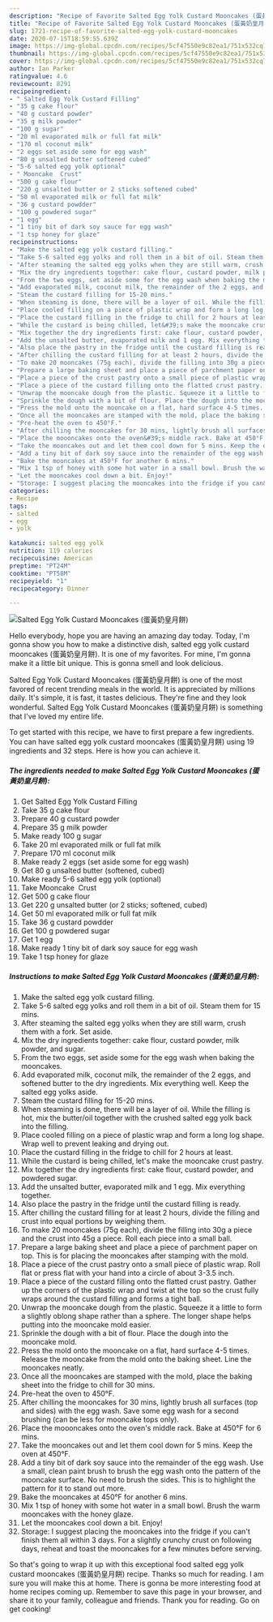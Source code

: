 ```yaml
---
description: "Recipe of Favorite Salted Egg Yolk Custard Mooncakes (蛋黃奶皇月餅)"
title: "Recipe of Favorite Salted Egg Yolk Custard Mooncakes (蛋黃奶皇月餅)"
slug: 1721-recipe-of-favorite-salted-egg-yolk-custard-mooncakes
date: 2020-07-15T18:59:55.639Z
image: https://img-global.cpcdn.com/recipes/5cf47550e9c82ea1/751x532cq70/salted-egg-yolk-custard-mooncakes-蛋黃奶皇月餅-recipe-main-photo.jpg
thumbnail: https://img-global.cpcdn.com/recipes/5cf47550e9c82ea1/751x532cq70/salted-egg-yolk-custard-mooncakes-蛋黃奶皇月餅-recipe-main-photo.jpg
cover: https://img-global.cpcdn.com/recipes/5cf47550e9c82ea1/751x532cq70/salted-egg-yolk-custard-mooncakes-蛋黃奶皇月餅-recipe-main-photo.jpg
author: Ian Parker
ratingvalue: 4.6
reviewcount: 8291
recipeingredient:
- " Salted Egg Yolk Custard Filling"
- "35 g cake flour"
- "40 g custard powder"
- "35 g milk powder"
- "100 g sugar"
- "20 ml evaporated milk or full fat milk"
- "170 ml coconut milk"
- "2 eggs set aside some for egg wash"
- "80 g unsalted butter softened cubed"
- "5-6 salted egg yolk optional"
- " Mooncake  Crust"
- "500 g cake flour"
- "220 g unsalted butter or 2 sticks softened cubed"
- "50 ml evaporated milk or full fat milk"
- "36 g custard powdder"
- "100 g powdered sugar"
- "1 egg"
- "1 tiny bit of dark soy sauce for egg wash"
- "1 tsp honey for glaze"
recipeinstructions:
- "Make the salted egg yolk custard filling."
- "Take 5-6 salted egg yolks and roll them in a bit of oil. Steam them for 15 mins."
- "After steaming the salted egg yolks when they are still warm, crush them with a fork. Set aside."
- "Mix the dry ingredients together: cake flour, custard powder, milk powder, and sugar."
- "From the two eggs, set aside some for the egg wash when baking the mooncakes."
- "Add evaporated milk, coconut milk, the remainder of the 2 eggs, and softened butter to the dry ingredients. Mix everything well. Keep the salted egg yolks aside."
- "Steam the custard filling for 15-20 mins."
- "When steaming is done, there will be a layer of oil. While the filling is hot, mix the butter/oil together with the crushed salted egg yolk back into the filling."
- "Place cooled filling on a piece of plastic wrap and form a long log shape. Wrap well to prevent leaking and drying out."
- "Place the custard filling in the fridge to chill for 2 hours at least."
- "While the custard is being chilled, let&#39;s make the mooncake crust pastry."
- "Mix together the dry ingredients first: cake flour, custard powder, and powdered sugar."
- "Add the unsalted butter, evaporated milk and 1 egg. Mix everything together."
- "Also place the pastry in the fridge until the custard filling is ready."
- "After chilling the custard filling for at least 2 hours, divide the filling and crust into equal portions by weighing them."
- "To make 20 mooncakes (75g each), divide the filling into 30g a piece and the crust into 45g a piece. Roll each piece into a small ball."
- "Prepare a large baking sheet and place a piece of parchment paper on top. This is for placing the mooncakes after stamping with the mold."
- "Place a piece of the crust pastry onto a small piece of plastic wrap. Roll flat or press flat with your hand into a circle of about 3-3.5 inch."
- "Place a piece of the custard filling onto the flatted crust pastry. Gather up the corners of the plastic wrap and twist at the top so the crust fully wraps around the custard filling and forms a tight ball."
- "Unwrap the mooncake dough from the plastic. Squeeze it a little to form a slightly oblong shape rather than a sphere. The longer shape helps putting into the mooncake mold easier."
- "Sprinkle the dough with a bit of flour. Place the dough into the mooncake mold."
- "Press the mold onto the mooncake on a flat, hard surface 4-5 times. Release the mooncake from the mold onto the baking sheet. Line the mooncakes neatly."
- "Once all the mooncakes are stamped with the mold, place the baking sheet into the fridge to chill for 30 mins."
- "Pre-heat the oven to 450°F."
- "After chilling the mooncakes for 30 mins, lightly brush all surfaces (top and sides) with the egg wash. Save some egg wash for a second brushing (can be less for mooncake tops only)."
- "Place the moooncakes onto the oven&#39;s middle rack. Bake at 450°F for 6 mins."
- "Take the mooncakes out and let them cool down for 5 mins. Keep the oven at 450°F."
- "Add a tiny bit of dark soy sauce into the remainder of the egg wash. Use a small, clean paint brush to brush the egg wash onto the pattern of the mooncake surface. No need to brush the sides. This is to highlight the pattern for it to stand out more."
- "Bake the mooncakes at 450°F for another 6 mins."
- "Mix 1 tsp of honey with some hot water in a small bowl. Brush the warm mooncakes with the honey glaze."
- "Let the mooncakes cool down a bit. Enjoy!"
- "Storage: I suggest placing the mooncakes into the fridge if you can&#39;t finish them all within 3 days. For a slightly crunchy crust on following days, reheat and toast the mooncakes for a few minutes before serving."
categories:
- Recipe
tags:
- salted
- egg
- yolk

katakunci: salted egg yolk 
nutrition: 119 calories
recipecuisine: American
preptime: "PT24M"
cooktime: "PT58M"
recipeyield: "1"
recipecategory: Dinner

---
```



![Salted Egg Yolk Custard Mooncakes (蛋黃奶皇月餅)](https://img-global.cpcdn.com/recipes/5cf47550e9c82ea1/751x532cq70/salted-egg-yolk-custard-mooncakes-蛋黃奶皇月餅-recipe-main-photo.jpg)

Hello everybody, hope you are having an amazing day today. Today, I'm gonna show you how to make a distinctive dish, salted egg yolk custard mooncakes (蛋黃奶皇月餅). It is one of my favorites. For mine, I'm gonna make it a little bit unique. This is gonna smell and look delicious.

Salted Egg Yolk Custard Mooncakes (蛋黃奶皇月餅) is one of the most favored of recent trending meals in the world. It is appreciated by millions daily. It's simple, it is fast, it tastes delicious. They're fine and they look wonderful. Salted Egg Yolk Custard Mooncakes (蛋黃奶皇月餅) is something that I've loved my entire life.




To get started with this recipe, we have to first prepare a few ingredients. You can have salted egg yolk custard mooncakes (蛋黃奶皇月餅) using 19 ingredients and 32 steps. Here is how you can achieve it.

<!--inarticleads1-->

##### The ingredients needed to make Salted Egg Yolk Custard Mooncakes (蛋黃奶皇月餅):

1. Get  Salted Egg Yolk Custard Filling
1. Take 35 g cake flour
1. Prepare 40 g custard powder
1. Prepare 35 g milk powder
1. Make ready 100 g sugar
1. Take 20 ml evaporated milk or full fat milk
1. Prepare 170 ml coconut milk
1. Make ready 2 eggs (set aside some for egg wash)
1. Get 80 g unsalted butter (softened, cubed)
1. Make ready 5-6 salted egg yolk (optional)
1. Take  Mooncake  Crust
1. Get 500 g cake flour
1. Get 220 g unsalted butter (or 2 sticks; softened, cubed)
1. Get 50 ml evaporated milk or full fat milk
1. Take 36 g custard powdder
1. Get 100 g powdered sugar
1. Get 1 egg
1. Make ready 1 tiny bit of dark soy sauce for egg wash
1. Take 1 tsp honey for glaze




<!--inarticleads2-->

##### Instructions to make Salted Egg Yolk Custard Mooncakes (蛋黃奶皇月餅):

1. Make the salted egg yolk custard filling.
1. Take 5-6 salted egg yolks and roll them in a bit of oil. Steam them for 15 mins.
1. After steaming the salted egg yolks when they are still warm, crush them with a fork. Set aside.
1. Mix the dry ingredients together: cake flour, custard powder, milk powder, and sugar.
1. From the two eggs, set aside some for the egg wash when baking the mooncakes.
1. Add evaporated milk, coconut milk, the remainder of the 2 eggs, and softened butter to the dry ingredients. Mix everything well. Keep the salted egg yolks aside.
1. Steam the custard filling for 15-20 mins.
1. When steaming is done, there will be a layer of oil. While the filling is hot, mix the butter/oil together with the crushed salted egg yolk back into the filling.
1. Place cooled filling on a piece of plastic wrap and form a long log shape. Wrap well to prevent leaking and drying out.
1. Place the custard filling in the fridge to chill for 2 hours at least.
1. While the custard is being chilled, let&#39;s make the mooncake crust pastry.
1. Mix together the dry ingredients first: cake flour, custard powder, and powdered sugar.
1. Add the unsalted butter, evaporated milk and 1 egg. Mix everything together.
1. Also place the pastry in the fridge until the custard filling is ready.
1. After chilling the custard filling for at least 2 hours, divide the filling and crust into equal portions by weighing them.
1. To make 20 mooncakes (75g each), divide the filling into 30g a piece and the crust into 45g a piece. Roll each piece into a small ball.
1. Prepare a large baking sheet and place a piece of parchment paper on top. This is for placing the mooncakes after stamping with the mold.
1. Place a piece of the crust pastry onto a small piece of plastic wrap. Roll flat or press flat with your hand into a circle of about 3-3.5 inch.
1. Place a piece of the custard filling onto the flatted crust pastry. Gather up the corners of the plastic wrap and twist at the top so the crust fully wraps around the custard filling and forms a tight ball.
1. Unwrap the mooncake dough from the plastic. Squeeze it a little to form a slightly oblong shape rather than a sphere. The longer shape helps putting into the mooncake mold easier.
1. Sprinkle the dough with a bit of flour. Place the dough into the mooncake mold.
1. Press the mold onto the mooncake on a flat, hard surface 4-5 times. Release the mooncake from the mold onto the baking sheet. Line the mooncakes neatly.
1. Once all the mooncakes are stamped with the mold, place the baking sheet into the fridge to chill for 30 mins.
1. Pre-heat the oven to 450°F.
1. After chilling the mooncakes for 30 mins, lightly brush all surfaces (top and sides) with the egg wash. Save some egg wash for a second brushing (can be less for mooncake tops only).
1. Place the moooncakes onto the oven&#39;s middle rack. Bake at 450°F for 6 mins.
1. Take the mooncakes out and let them cool down for 5 mins. Keep the oven at 450°F.
1. Add a tiny bit of dark soy sauce into the remainder of the egg wash. Use a small, clean paint brush to brush the egg wash onto the pattern of the mooncake surface. No need to brush the sides. This is to highlight the pattern for it to stand out more.
1. Bake the mooncakes at 450°F for another 6 mins.
1. Mix 1 tsp of honey with some hot water in a small bowl. Brush the warm mooncakes with the honey glaze.
1. Let the mooncakes cool down a bit. Enjoy!
1. Storage: I suggest placing the mooncakes into the fridge if you can&#39;t finish them all within 3 days. For a slightly crunchy crust on following days, reheat and toast the mooncakes for a few minutes before serving.




So that's going to wrap it up with this exceptional food salted egg yolk custard mooncakes (蛋黃奶皇月餅) recipe. Thanks so much for reading. I am sure you will make this at home. There is gonna be more interesting food at home recipes coming up. Remember to save this page in your browser, and share it to your family, colleague and friends. Thank you for reading. Go on get cooking!
